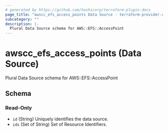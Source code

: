 ```yaml
---
# generated by https://github.com/hashicorp/terraform-plugin-docs
page_title: "awscc_efs_access_points Data Source - terraform-provider-awscc"
subcategory: ""
description: |-
  Plural Data Source schema for AWS::EFS::AccessPoint
---
```


# awscc_efs_access_points (Data Source)

Plural Data Source schema for AWS::EFS::AccessPoint



<!-- schema generated by tfplugindocs -->
## Schema

### Read-Only

- `id` (String) Uniquely identifies the data source.
- `ids` (Set of String) Set of Resource Identifiers.


